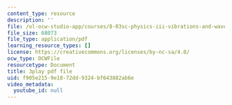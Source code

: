 ```yaml
---
content_type: resource
description: ''
file: /ol-ocw-studio-app/courses/8-03sc-physics-iii-vibrations-and-waves-fall-2016/f905e2159e1872dd9324bf643882ab6e_RhIh1zw0-BM.pdf
file_size: 68073
file_type: application/pdf
learning_resource_types: []
license: https://creativecommons.org/licenses/by-nc-sa/4.0/
ocw_type: OCWFile
resourcetype: Document
title: 3play pdf file
uid: f905e215-9e18-72dd-9324-bf643882ab6e
video_metadata:
  youtube_id: null
---
```


